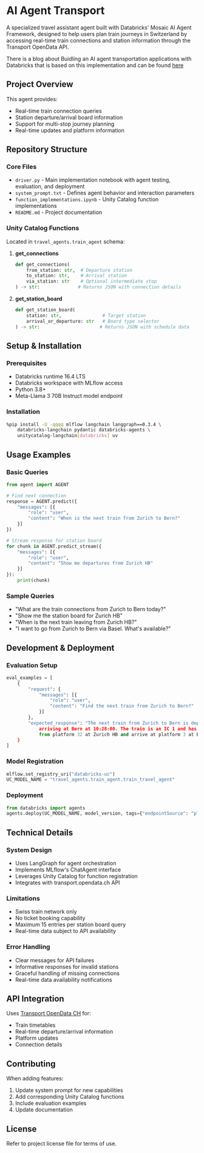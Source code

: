 # AI Agent Transport

A specialized travel assistant agent built with Databricks' Mosaic AI Agent Framework, designed to help users plan train journeys in Switzerland by accessing real-time train connections and station information through the Transport OpenData API.


There is a blog about Buidling an AI agent transportation applications with Databricks that is based on this implementation and can be found [here](https://docs.google.com/document/d/1VgcfIYbvuIa_cjqyEnL6nlWsqLAd4_boWNjf2OuHmNw/edit?tab=t.0) 

## Project Overview

This agent provides:
- Real-time train connection queries
- Station departure/arrival board information
- Support for multi-stop journey planning
- Real-time updates and platform information

## Repository Structure

### Core Files
- `driver.py` - Main implementation notebook with agent testing, evaluation, and deployment
- `system_prompt.txt` - Defines agent behavior and interaction parameters
- `function_implementations.ipynb` - Unity Catalog function implementations
- `README.md` - Project documentation

### Unity Catalog Functions

Located in `travel_agents.train_agent` schema:

1. **get_connections**
   ```python
   def get_connections(
       from_station: str,  # Departure station
       to_station: str,    # Arrival station
       via_station: str    # Optional intermediate stop
   ) -> str:              # Returns JSON with connection details
   ```

2. **get_station_board**
   ```python
   def get_station_board(
       station: str,               # Target station
       arrival_or_departure: str   # Board type selector
   ) -> str:                      # Returns JSON with schedule data
   ```

## Setup & Installation

### Prerequisites
- Databricks runtime 16.4 LTS  
- Databricks workspace with MLflow access
- Python 3.8+
- Meta-Llama 3 70B Instruct model endpoint

### Installation
```bash
%pip install -U -qqqq mlflow langchain langgraph==0.3.4 \
    databricks-langchain pydantic databricks-agents \
    unitycatalog-langchain[databricks] uv
```

## Usage Examples

### Basic Queries

```python
from agent import AGENT

# Find next connection
response = AGENT.predict({
    "messages": [{
        "role": "user",
        "content": "When is the next train from Zurich to Bern?"
    }]
})

# Stream response for station board
for chunk in AGENT.predict_stream({
    "messages": [{
        "role": "user",
        "content": "Show me departures from Zurich HB"
    }]
}):
    print(chunk)
```

### Sample Queries
- "What are the train connections from Zurich to Bern today?"
- "Show me the station board for Zurich HB"
- "When is the next train leaving from Zurich HB?"
- "I want to go from Zurich to Bern via Basel. What's available?"

## Development & Deployment

### Evaluation Setup
```python
eval_examples = [
    {
        "request": {
            "messages": [{
                "role": "user",
                "content": "Find the next train from Zurich to Bern?"
            }]
        },
        "expected_response": "The next train from Zurich to Bern is departing from Zurich HB at 09:32:00 and
            arriving at Bern at 10:28:00. The train is an IC 1 and has no transfers. It will depart
            from platform 32 at Zurich HB and arrive at platform 3 at Bern."
    }
]
```

### Model Registration
```python
mlflow.set_registry_uri("databricks-uc")
UC_MODEL_NAME = "travel_agents.train_agent.train_travel_agent"
```

### Deployment
```python
from databricks import agents
agents.deploy(UC_MODEL_NAME, model_version, tags={"endpointSource": "playground"})
```

## Technical Details

### System Design
- Uses LangGraph for agent orchestration
- Implements MLflow's ChatAgent interface
- Leverages Unity Catalog for function registration
- Integrates with transport.opendata.ch API

### Limitations
- Swiss train network only
- No ticket booking capability
- Maximum 15 entries per station board query
- Real-time data subject to API availability

### Error Handling
- Clear messages for API failures
- Informative responses for invalid stations
- Graceful handling of missing connections
- Real-time data availability notifications

## API Integration

Uses [Transport OpenData CH](https://transport.opendata.ch/) for:
- Train timetables
- Real-time departure/arrival information
- Platform updates
- Connection details

## Contributing

When adding features:
1. Update system prompt for new capabilities
2. Add corresponding Unity Catalog functions
3. Include evaluation examples
4. Update documentation

## License

Refer to project license file for terms of use.
